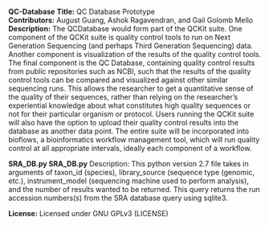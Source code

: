 **QC-Database**
**Title:** QC Database Prototype\
**Contributors:** August Guang, Ashok Ragavendran, and Gail Golomb Mello\
**Description:**  The QCDatabase would form part of the QCKit suite. One component of the QCKit suite is quality control tools to run on Next Generation Sequencing (and perhaps Third Generation Sequencing) data. Another component is visualization of the results of the quality control tools. The final component is the QC Database, containing quality control results from public repositories such as NCBI, such that the results of the quality control tools can be compared and visualized against other similar sequencing runs. This allows the researcher to get a quantitative sense of the quality of their sequences, rather than relying on the researcher’s experiential knowledge about what constitutes high quality sequences or not for their particular organism or protocol. Users running the QCKit suite will also have the option to upload their quality control results into the database as another data point. The entire suite will be incorporated into bioflows, a bioinformatics workflow management tool, which will run quality control at all appropriate intervals, ideally each component of a workflow.

**SRA_DB.py SRA_DB.py**
Description: This python version 2.7 file takes in arguments of taxon_id (species), library_source (sequence type (genomic, etc.), instrument_model (sequencing machine used to perform analysis), and the number of results wanted to be returned. This query returns the run accession numbers(s) from the SRA database query using sqlite3.

**License:** Licensed under GNU GPLv3 (LICENSE)
